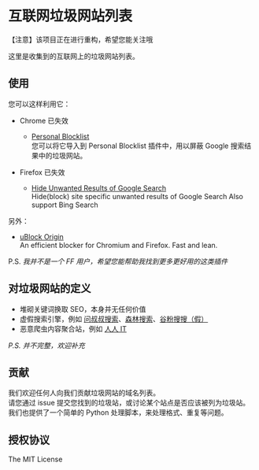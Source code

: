 # 互联网垃圾网站列表

【注意】该项目正在进行重构，希望您能关注哦

这里是收集到的互联网上的垃圾网站列表。

## 使用
您可以这样利用它：

* Chrome 已失效
  * [Personal Blocklist](https://chrome.google.com/webstore/detail/nolijncfnkgaikbjbdaogikpmpbdcdef)    
    您可以将它导入到 Personal Blocklist 插件中，用以屏蔽 Google 搜索结果中的垃圾网站。  

* Firefox 已失效
  * [Hide Unwanted Results of Google Search](https://addons.mozilla.org/en-US/firefox/addon/hide-unwanted-results-of-go/)  
    Hide(block) site specific unwanted results of Google Search Also support Bing Search  

另外：
* [uBlock Origin](https://github.com/gorhill/uBlock)  
  An efficient blocker for Chromium and Firefox. Fast and lean.  

P.S.
*我并不是一个 FF 用户，希望您能帮助我找到更多更好用的这类插件*

## 对垃圾网站的定义

* 堆砌关键词换取 SEO，本身并无任何价值
* 虚假搜索引擎，例如 [问叔叔搜索](http://wenshushu.com/?q=abc)、[森林搜索](http://senlinso.com/k/abc)、[谷粉搜搜（假）](http://gfsoso.99lb.net/)
* 恶意爬虫内容聚合站，例如 [人人 IT](http://fanli7.net/index.html)

*P.S. 并不完整，欢迎补充*

## 贡献

我们欢迎任何人向我们贡献垃圾网站的域名列表。  
请您通过 issue 提交您找到的垃圾站，或讨论某个站点是否应该被列为垃圾站。
我们也提供了一个简单的 Python 处理脚本，来处理格式、重复等问题。

## 授权协议

The MIT License
